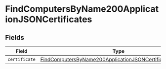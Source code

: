 # FindComputersByName200ApplicationJSONCertificates


## Fields

| Field                                                                                                                                                   | Type                                                                                                                                                    | Required                                                                                                                                                | Description                                                                                                                                             |
| ------------------------------------------------------------------------------------------------------------------------------------------------------- | ------------------------------------------------------------------------------------------------------------------------------------------------------- | ------------------------------------------------------------------------------------------------------------------------------------------------------- | ------------------------------------------------------------------------------------------------------------------------------------------------------- |
| `certificate`                                                                                                                                           | [FindComputersByName200ApplicationJSONCertificatesCertificate](../../models/operations/findcomputersbyname200applicationjsoncertificatescertificate.md) | :heavy_minus_sign:                                                                                                                                      | N/A                                                                                                                                                     |